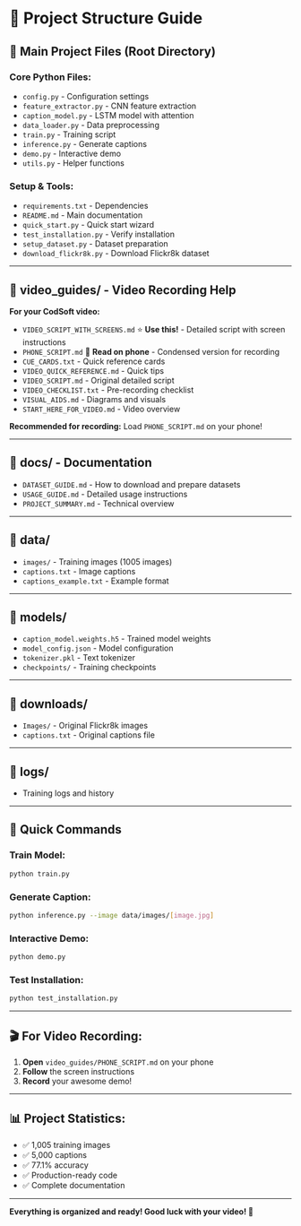 # 📁 Project Structure Guide

## 🎯 Main Project Files (Root Directory)

### Core Python Files:
- `config.py` - Configuration settings
- `feature_extractor.py` - CNN feature extraction
- `caption_model.py` - LSTM model with attention
- `data_loader.py` - Data preprocessing
- `train.py` - Training script
- `inference.py` - Generate captions
- `demo.py` - Interactive demo
- `utils.py` - Helper functions

### Setup & Tools:
- `requirements.txt` - Dependencies
- `README.md` - Main documentation
- `quick_start.py` - Quick start wizard
- `test_installation.py` - Verify installation
- `setup_dataset.py` - Dataset preparation
- `download_flickr8k.py` - Download Flickr8k dataset

---

## 📂 video_guides/ - Video Recording Help

**For your CodSoft video:**
- `VIDEO_SCRIPT_WITH_SCREENS.md` ⭐ **Use this!** - Detailed script with screen instructions
- `PHONE_SCRIPT.md` 📱 **Read on phone** - Condensed version for recording
- `CUE_CARDS.txt` - Quick reference cards
- `VIDEO_QUICK_REFERENCE.md` - Quick tips
- `VIDEO_SCRIPT.md` - Original detailed script
- `VIDEO_CHECKLIST.txt` - Pre-recording checklist
- `VISUAL_AIDS.md` - Diagrams and visuals
- `START_HERE_FOR_VIDEO.md` - Video overview

**Recommended for recording:** Load `PHONE_SCRIPT.md` on your phone!

---

## 📂 docs/ - Documentation

- `DATASET_GUIDE.md` - How to download and prepare datasets
- `USAGE_GUIDE.md` - Detailed usage instructions
- `PROJECT_SUMMARY.md` - Technical overview

---

## 📂 data/
- `images/` - Training images (1005 images)
- `captions.txt` - Image captions
- `captions_example.txt` - Example format

---

## 📂 models/
- `caption_model.weights.h5` - Trained model weights
- `model_config.json` - Model configuration
- `tokenizer.pkl` - Text tokenizer
- `checkpoints/` - Training checkpoints

---

## 📂 downloads/
- `Images/` - Original Flickr8k images
- `captions.txt` - Original captions file

---

## 📂 logs/
- Training logs and history

---

## 🚀 Quick Commands

### Train Model:
```bash
python train.py
```

### Generate Caption:
```bash
python inference.py --image data/images/[image.jpg]
```

### Interactive Demo:
```bash
python demo.py
```

### Test Installation:
```bash
python test_installation.py
```

---

## 🎬 For Video Recording:

1. **Open** `video_guides/PHONE_SCRIPT.md` on your phone
2. **Follow** the screen instructions
3. **Record** your awesome demo!

---

## 📊 Project Statistics:

- ✅ 1,005 training images
- ✅ 5,000 captions
- ✅ 77.1% accuracy
- ✅ Production-ready code
- ✅ Complete documentation

---

**Everything is organized and ready! Good luck with your video! 🌟**

